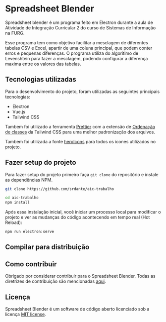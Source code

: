 # Spreadsheet Blender

Spreadsheet blender é um programa feito em Electron durante a aula de Atividade de Integração Curricular 2 do curso de Sistemas de Informação na FURG.

Esse programa tem como objetivo facilitar a mesclagem de diferentes tabelas CSV e Excel, apartir de uma coluna principal, que podem conter erros e pequenas diferenças.
O programa utiliza do algorítimo de Levenshtein para fazer a mesclagem, podendo configurar a diferença maxima entre os valores das tabelas.

## Tecnologias utilizadas

Para o desenvolvimento do projeto, foram utilizadas as seguintes principais tecnologias:

- Electron
- Vue.js
- Tailwind CSS

Tambem foi utilizado a ferramenta [Prettier](https://prettier.io/) com a extensão de [Ordenação de classes](https://tailwindcss.com/blog/automatic-class-sorting-with-prettier) 
da Tailwind CSS para uma melhor padronização dos arquivos. 

Tambem foi utilizada a fonte [heroIcons](https://heroicons.com/) para todos os ícones utilizados no projeto.

## Fazer setup do projeto

Para fazer setup do projeto primeiro faça `git clone` do repositório e instale as dependências NPM.


```bash
git clone https://github.com/srdante/aic-trabalho
```

```bash
cd aic-trabalho
npm install
```

Após essa instalação inicial, você iniciar um processo local para modificar o projeto e ver as mudanças do código acontecendo em tempo real (Hot Reload):

```bash
npm run electron:serve
``` 

## Compilar para distribuição


## Como contribuir

Obrigado por considerar contribuir para o Spreadsheet Blender. Todas as diretrizes de contribuição são mencionadas [aqui](CONTRIBUTING.md).

## Licença

Spreadsheet Blender é um software de código aberto licenciado sob a licença [MIT license](LICENSE).